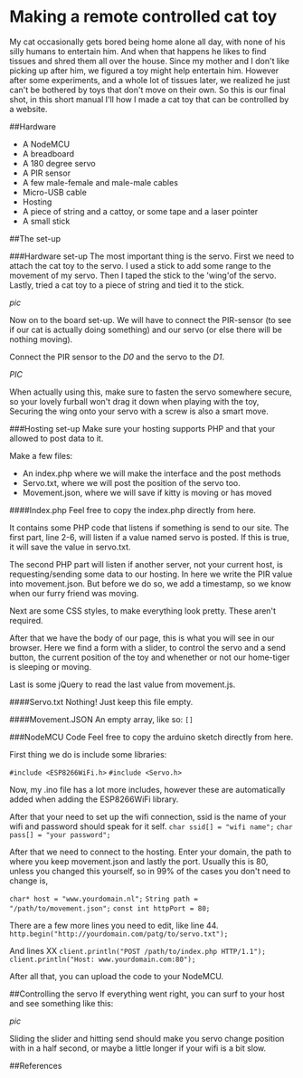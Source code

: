 # Making a remote controlled cat toy
My cat occasionally gets bored being home alone all day, with none of his silly humans to entertain him. And when that happens he likes to find tissues and shred them all over the house. Since my mother and I don't like picking up after him, we figured a toy might help entertain him. However after some experiments, and a whole lot of tissues later, we realized he just can't be bothered by toys that don't move on their own. So this is our final shot, in this short manual I'll how I made a cat toy that can be controlled by a website.

##Hardware
- A NodeMCU
- A breadboard
- A 180 degree servo
- A PIR sensor
- A few male-female and male-male cables
- Micro-USB cable
- Hosting
- A piece of string and a cattoy, or some tape and a laser pointer
- A small stick

##The set-up

###Hardware set-up
The most important thing is the servo. First we need to attach the cat toy to the servo. I used a stick to add some range to the movement of my servo. Then I taped the stick to the 'wing'of the servo. Lastly, tried a cat toy to a piece of string and tied it to the stick. 

*pic*

Now on to the board set-up. We will have to connect the PIR-sensor (to see if our cat is actually doing something) and our servo (or else there will be nothing moving). 

Connect the PIR sensor to the *D0* and the servo to the *D1*. 

*PIC*

When actually using this, make sure to fasten the servo somewhere secure, so your lovely furball won't drag it down when playing with the toy, Securing the wing onto your servo with a screw is also a smart move.

###Hosting set-up
Make sure your hosting supports PHP and that your allowed to post data to it.

Make a few files:
- An index.php where we will make the interface and the post methods
- Servo.txt, where we will post the position of the servo too.
- Movement.json, where we will save if kitty is moving or has moved

####Index.php
Feel free to copy the index.php directly from here.

It contains some PHP code that listens if something is send to our site. The first part, line 2-6, will listen if a value named servo is posted. If this is true, it will save the value in servo.txt.

The second PHP part will listen if another server, not your current host, is requesting/sending some data to our hosting. In here we write the PIR value into movement.json. But before we do so, we add a timestamp, so we know when our furry friend was moving.

Next are some CSS styles, to make everything look pretty. These aren't required.

After that we have the body of our page, this is what you will see in our browser. Here we find a form with a slider, to control the servo and a send button, the current position of the toy and whenether or not our home-tiger is sleeping or moving.

Last is some jQuery to read the last value from movement.js. 

####Servo.txt
Nothing! Just keep this file empty.

####Movement.JSON
An empty array, like so: `[]`

###NodeMCU Code
Feel free to copy the arduino sketch directly from here.

First thing we do is include some libraries:

`#include <ESP8266WiFi.h>`
`#include <Servo.h>`

Now, my .ino file has a lot more includes, however these are automatically added when adding the ESP8266WiFi library.

After that your need to set up the wifi connection, ssid is the name of your wifi and password should speak for it self.
`char ssid[] = "wifi name";`
`char pass[] = "your password";`

After that we need to connect to the hosting. Enter your domain, the path to where you keep movement.json and lastly the port. Usually this is 80, unless you changed this yourself, so in 99% of the cases you don't need to change is,

`char* host = "www.yourdomain.nl";`
`String path = "/path/to/movement.json";`
`const int httpPort = 80;`

There are a few more lines you need to edit, like line 44.
`http.begin("http://yourdomain.com/patg/to/servo.txt");`

And lines XX
`client.println("POST /path/to/index.php HTTP/1.1");`
`client.println("Host: www.yourdomain.com:80");`

After all that, you can upload the code to your NodeMCU.

##Controlling the servo
If everything went right, you can surf to your host and see something like this:

*pic*

Sliding the slider and hitting send should make you servo change position with in a half second, or maybe a little longer if your wifi is a bit slow.

##References


